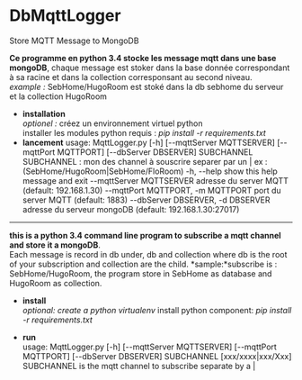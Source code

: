 # DbMqttLogger
Store MQTT Message to MongoDB

**Ce programme en python 3.4 stocke les message mqtt dans une base mongoDB**, chaque message est stoker dans la base donnée correspondant à sa racine et dans la collection corresponsant au second niveau.  
*example :* SebHome/HugoRoom est stoké dans la db sebhome du serveur et la collection HugoRoom

* **installation**  
*optionel :* créez un environnement virtuel python  
installer les modules python requis : *pip install -r requirements.txt* 
* **lancement**
usage: MqttLogger.py [-h] [--mqttServer MQTTSERVER] [--mqttPort MQTTPORT]
 [--dbServer DBSERVER] SUBCHANNEL
SUBCHANNEL : mon des channel à souscrire separer par un | ex :(SebHome/HugoRoom|SebHome/FloRoom)
 -h, --help            show this help message and exit
 --mqttServer MQTTSERVER adresse du server MQTT (default: 192.168.1.30)
--mqttPort MQTTPORT, -m MQTTPORT port du server MQTT (default: 1883)
--dbServer DBSERVER, -d DBSERVER adresse du serveur mongoDB (default: 192.168.1.30:27017)

* * *
**this is a python 3.4 command line program to subscribe a mqtt channel and store it a mongoDB**.<br>
Each message is record in db under, db and collection where db is the root of your subscription and collection are the child. 
*sample:*subscribe is : SebHome/HugoRoom, the program store in SebHome as database and HugoRoom as collection.

* **install**<br>
*optional: create a python virtualenv*
install python component: *pip install -r requirements.txt* 

* **run** <br>
usage: MqttLogger.py [-h] [--mqttServer MQTTSERVER] [--mqttPort MQTTPORT] [--dbServer DBSERVER] SUBCHANNEL [xxx/xxxx|xxx/Xxx]
SUBCHANNEL is the mqtt channel to subscribe separate by a |


